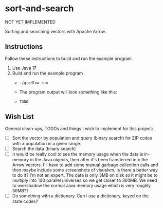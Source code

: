# sort-and-search

NOT YET IMPLEMENTED

Sorting and searching vectors with Apache Arrow.


## Instructions

Follow these instructions to build and run the example program.

1. Use Java 17
2. Build and run the example program
    * ```shell
      ./gradlew run
      ```
    * The program output will look something like this:
    * ```text
      TODO
      ```

## Wish List

General clean-ups, TODOs and things I wish to implement for this project:

* [ ] Sort the vector by population and query (binary search) for ZIP codes with a population in a given range.
* [ ] Search the data (binary search)
* [ ] It would be really cool to see the memory usage when the data is in-memory in the Java objects, then after it's been
  transferred into the Arrow vectors. I'll have to add some manual garbage collection calls and then maybe include some
  screenshots of visualvm. Is there a better way to do it? I'm not an expert. The data is only 3MB on disk so it might
  be to multiply into 100 parallel universes so we get closer to 300MB. We need to overshadow the normal Java memory
  usage which is very roughly 50MB??
* [ ] Do something with a dictionary. Can I use a dictionary, keyed on the state codes?
